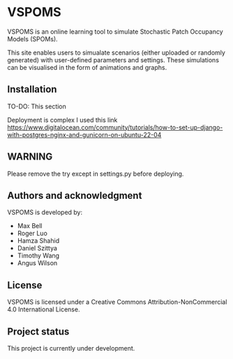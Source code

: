 # VSPOMS

VSPOMS is an online learning tool to simulate Stochastic Patch Occupancy Models (SPOMs).

This site enables users to simualate scenarios (either uploaded or randomly generated) with user-defined parameters and settings.
These simulations can be visualised in the form of animations and graphs.

## Installation
TO-DO: This section

Deployment is complex I used this link https://www.digitalocean.com/community/tutorials/how-to-set-up-django-with-postgres-nginx-and-gunicorn-on-ubuntu-22-04

## WARNING
Please remove the try except in settings.py before deploying.

## Authors and acknowledgment
VSPOMS is developed by:
- Max Bell
- Roger Luo
- Hamza Shahid
- Daniel Szittya
- Timothy Wang
- Angus Wilson

## License
VSPOMS is licensed under a
Creative Commons Attribution-NonCommercial 4.0 International License.

## Project status
This project is currently under development.
